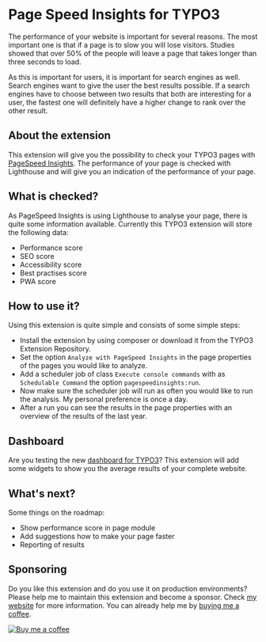 Page Speed Insights for TYPO3
=============================

The performance of your website is important for several reasons. The most important one is that if a page is to slow
you will lose visitors. Studies showed that over 50% of the people will leave a page that takes longer than three seconds
to load. 

As this is important for users, it is important for search engines as well. Search engines want to give the user the
best results possible. If a search engines have to choose between two results that both are interesting for a user, the
fastest one will definitely have a higher change to rank over the other result. 

About the extension
-------------------
This extension will give you the possibility to check your TYPO3 pages with [PageSpeed Insights](https://developers.google.com/speed/docs/insights/v5/about).
The performance of your page is checked with Lighthouse and will give you an indication of the performance of your
page.

What is checked?
----------------
As PageSpeed Insights is using Lighthouse to analyse your page, there is quite some information available. Currently
this TYPO3 extension will store the following data: 

- Performance score 
- SEO score
- Accessibility score
- Best practises score
- PWA score

How to use it?
--------------
Using this extension is quite simple and consists of some simple steps:
- Install the extension by using composer or download it from the TYPO3 Extension Repository. 
- Set the option `Analyze with PageSpeed Insights` in the page properties of the pages you would like to analyze.
- Add a scheduler job of class `Execute console commands` with as `Schedulable Command` the option `pagespeedinsights:run`.
- Now make sure the scheduler job will run as often you would like to run the analysis. My personal preference is once a day.
- After a run you can see the results in the page properties with an overview of the results of the last year.

Dashboard
---------
Are you testing the new [dashboard for TYPO3](https://github.com/TYPO3-Initiatives/dashboard)? This extension will add
some widgets to show you the average results of your complete website. 

What's next?
------------
Some things on the roadmap:
- Show performance score in page module
- Add suggestions how to make your page faster
- Reporting of results

Sponsoring
----------
Do you like this extension and do you use it on production environments? Please help me to maintain this extension and
become a sponsor. Check [my website](https://www.richardhaeser.com/sponsoring) for more information. You can already
help me by [buying me a coffee](https://www.buymeacoffee.com/richardhaeser).

[![Buy me a coffee](https://cdn.buymeacoffee.com/buttons/default-orange.png)](https://www.buymeacoffee.com/richardhaeser)
